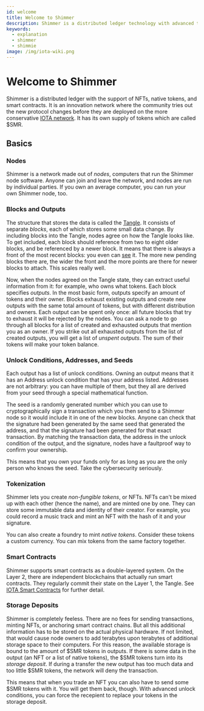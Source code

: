 ```yaml
---
id: welcome
title: Welcome to Shimmer
description: Shimmer is a distributed ledger technology with advanced tokenization, smart contracts, and a unique data structure.
keywords:
  - explanation
  - shimmer
  - shimmie
image: /img/iota-wiki.png
---
```


# Welcome to Shimmer

Shimmer is a distributed ledger with the support of NFTs, native tokens, and smart contracts. It is an innovation network where the community tries out the new protocol changes before they are deployed on the more conservative [IOTA network](https://wiki.iota.org). It has its own supply of tokens which are called $SMR.

## Basics

### Nodes

Shimmer is a network made out of *nodes*, computers that run the Shimmer node software. Anyone can join and leave the network, and nodes are run by individual parties. If you own an average computer, you can run your own Shimmer node, too.

### Blocks and Outputs

The structure that stores the data is called the [Tangle](./tangle.md). It consists of separate *blocks*, each of which stores some small data change. By including blocks into the Tangle, nodes agree on how the Tangle looks like. To get included, each block should reference from two to eight older blocks, and be referenced by a newer block. It means that there is always a front of the most recent blocks: you even can [see](https://explorer.shimmer.network/testnet/visualizer/) it. The more new pending blocks there are, the wider the front and the more points are there for newer blocks to attach. This scales really well. 

Now, when the nodes agreed on the Tangle state, they can extract useful information from it: for example, who owns what tokens. Each block specifies *outputs*. In the most basic form, outputs specify an amount of tokens and their owner. Blocks exhaust existing outputs and create new outputs with the same total amount of tokens, but with different distribution and owners. Each output can be spent only once: all future blocks that try to exhaust it will be rejected by the nodes. You can ask a node to go through all blocks for a list of created and exhausted outputs that mention you as an owner. If you strike out all exhausted outputs from the list of created outputs, you will get a list of *unspent outputs*. The sum of their tokens will make your token balance.

### Unlock Conditions, Addresses, and Seeds

Each output has a list of unlock conditions. Owning an output means that it has an Address unlock condition that has your address listed. Addresses are not arbitrary: you can have multiple of them, but they all are derived from your seed through a special mathematical function.

The seed is a randomly generated number which you can use to cryptographically sign a transaction which you then send to a Shimmer node so it would include it in one of the new blocks. Anyone can check that the signature had been generated by the same seed that generated the address, and that the signature had been generated for that exact transaction. By matching the transaction data, the address in the unlock condition of the output, and the signature, nodes have a faultproof way to confirm your ownership.

This means that you own your funds only for as long as you are the only person who knows the seed. Take the cybersecurity seriously.

### Tokenization

Shimmer lets you create *non-fungible tokens*, or NFTs. NFTs can't be mixed up with each other (hence the name), and are minted one by one. They can store some immutable data and identity of their creator. For example, you could record a music track and mint an NFT with the hash of it and your signature.

You can also create a foundry to mint *native tokens*. Consider these tokens a custom currency. You can mix tokens from the same factory together.

### Smart Contracts

Shimmer supports smart contracts as a double-layered system. On the Layer 2, there are independent blockchains that actually run smart contracts. They regularly commit their state on the Layer 1, the Tangle. See [IOTA Smart Contracts](https://wiki.iota.org/smart-contracts/overview) for further detail.

### Storage Deposits

Shimmer is completely feeless. There are no fees for sending transactions, minting NFTs, or anchoring smart contract chains. But all this additional information has to be stored on the actual physical hardware. If not limited, that would cause node owners to add terabytes upon terabytes of additional storage space to their computers. For this reason, the available storage is bound to the amount of $SMR tokens in outputs. If there is some data in the output (an NFT or a list of native tokens), the $SMR tokens turn into its *storage deposit*. If during a transfer the new output has too much data and too little $SMR tokens, the network will deny the transaction.

This means that when you trade an NFT you can also have to send some $SMR tokens with it. You will get them back, though. With advanced unlock conditions, you can force the recepient to replace your tokens in the storage deposit.